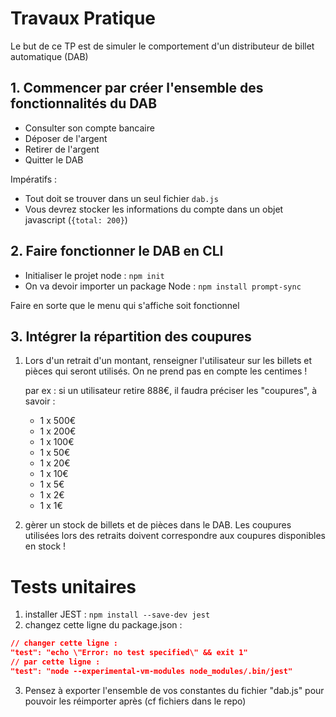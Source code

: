 # Travaux Pratique

Le but de ce TP est de simuler le comportement d'un distributeur de billet automatique (DAB)

## 1. Commencer par créer l'ensemble des fonctionnalités du DAB

- Consulter son compte bancaire
- Déposer de l'argent
- Retirer de l'argent
- Quitter le DAB

Impératifs :

- Tout doit se trouver dans un seul fichier `dab.js`
- Vous devrez stocker les informations du compte dans un objet javascript (`{total: 200}`)

## 2. Faire fonctionner le DAB en CLI

- Initialiser le projet node : `npm init`
- On va devoir importer un package Node : `npm install prompt-sync`

Faire en sorte que le menu qui s'affiche soit fonctionnel

## 3. Intégrer la répartition des coupures

1. Lors d'un retrait d'un montant, renseigner l'utilisateur sur les billets et pièces qui seront utilisés. On ne prend pas en compte les centimes !

    par ex : si un utilisateur retire 888€, il faudra préciser les "coupures", à savoir : 
    - 1 x 500€
    - 1 x 200€
    - 1 x 100€
    - 1 x 50€
    - 1 x 20€
    - 1 x 10€
    - 1 x 5€
    - 1 x 2€
    - 1 x 1€

2. gèrer un stock de billets et de pièces dans le DAB. Les coupures utilisées lors des retraits doivent correspondre aux coupures disponibles en stock !

# Tests unitaires

1. installer JEST : `npm install --save-dev jest`
2. changez cette ligne du package.json : 
```json
// changer cette ligne : 
"test": "echo \"Error: no test specified\" && exit 1"
// par cette ligne : 
"test": "node --experimental-vm-modules node_modules/.bin/jest"
```
3. Pensez à exporter l'ensemble de vos constantes du fichier "dab.js" pour pouvoir les réimporter après (cf fichiers dans le repo)